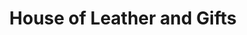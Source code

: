 ---
title: "House of Leather and Gifts"
url: /nairobi/house-of-leather-and-gifts/
shop: Allgemein
---